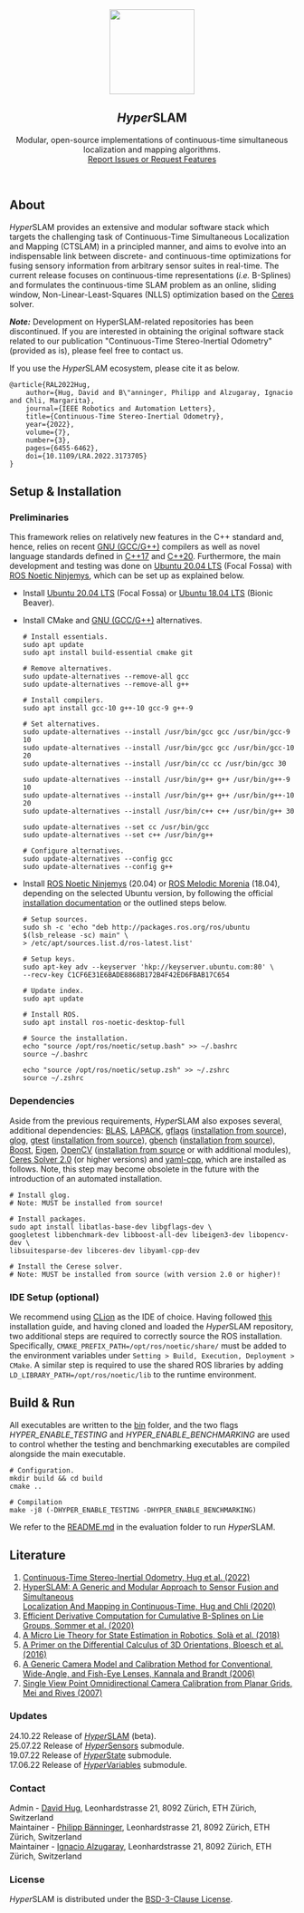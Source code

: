 <div align="center">
  <a href="https://github.com/VIS4ROB-lab/HyperSLAM">
    <img src="https://drive.google.com/uc?export=view&id=1UAFr3tepqKwdnTomhKaeI2eIag3HOISY" alt="" style="width: 150px;">
  </a>

<h2><em>Hyper</em>SLAM</h2>
  <p>
    Modular, open-source implementations of continuous-time simultaneous localization and mapping algorithms.
    <br />
    <a href="https://github.com/VIS4ROB-lab/HyperSLAM/issues">Report Issues or Request Features</a>
  </p>
</div>
<br />

## About

*Hyper*SLAM provides an extensive and modular software stack which targets the challenging
task of Continuous-Time Simultaneous Localization and Mapping (CTSLAM) in a principled manner, and
aims to evolve into an indispensable link between discrete- and continuous-time optimizations for
fusing sensory information from arbitrary sensor suites in real-time. The current release focuses
on continuous-time representations (*i.e.* B-Splines) and formulates the continuous-time SLAM
problem as an online, sliding window, Non-Linear-Least-Squares (NLLS) optimization based on the
[Ceres](http://ceres-solver.org/) solver.

***Note:*** Development on HyperSLAM-related repositories has been discontinued.
If you are interested in obtaining the original software stack related to our publication
"Continuous-Time Stereo-Inertial Odometry" (provided as is), please feel free to contact us.

If you use the *Hyper*SLAM ecosystem, please cite it as below.

```
@article{RAL2022Hug,
    author={Hug, David and B\"anninger, Philipp and Alzugaray, Ignacio and Chli, Margarita},
    journal={IEEE Robotics and Automation Letters},
    title={Continuous-Time Stereo-Inertial Odometry},
    year={2022},
    volume={7},
    number={3},
    pages={6455-6462},
    doi={10.1109/LRA.2022.3173705}
}
```

## Setup & Installation

### Preliminaries

This framework relies on relatively new features in the C++ standard and, hence, relies on recent [GNU
(GCC/G++)](https://gcc.gnu.org/) compilers as well as novel language standards defined in
[C++17](https://en.cppreference.com/w/cpp/17) and [C++20](https://en.cppreference.com/w/cpp/20). Furthermore, the main
development and testing was done on
[Ubuntu 20.04 LTS](https://releases.ubuntu.com/20.04/) (Focal Fossa) with
[ROS Noetic Ninjemys](http://wiki.ros.org/noetic), which can be set up as explained below.

* Install [Ubuntu 20.04 LTS](https://releases.ubuntu.com/20.04/) (Focal Fossa) or
  [Ubuntu 18.04 LTS](https://releases.ubuntu.com/18.04/) (Bionic Beaver).

* Install CMake and [GNU (GCC/G++)](https://gcc.gnu.org/) alternatives.

    ```
    # Install essentials.
    sudo apt update
    sudo apt install build-essential cmake git
    
    # Remove alternatives.
    sudo update-alternatives --remove-all gcc 
    sudo update-alternatives --remove-all g++
    
    # Install compilers.
    sudo apt install gcc-10 g++-10 gcc-9 g++-9
    
    # Set alternatives.
    sudo update-alternatives --install /usr/bin/gcc gcc /usr/bin/gcc-9 10
    sudo update-alternatives --install /usr/bin/gcc gcc /usr/bin/gcc-10 20
    sudo update-alternatives --install /usr/bin/cc cc /usr/bin/gcc 30
    
    sudo update-alternatives --install /usr/bin/g++ g++ /usr/bin/g++-9 10
    sudo update-alternatives --install /usr/bin/g++ g++ /usr/bin/g++-10 20
    sudo update-alternatives --install /usr/bin/c++ c++ /usr/bin/g++ 30
    
    sudo update-alternatives --set cc /usr/bin/gcc
    sudo update-alternatives --set c++ /usr/bin/g++
    
    # Configure alternatives.
    sudo update-alternatives --config gcc
    sudo update-alternatives --config g++
    ```

* Install [ROS Noetic Ninjemys](http://wiki.ros.org/noetic) (20.04) or
  [ROS Melodic Morenia](http://wiki.ros.org/melodic) (18.04), depending on the selected Ubuntu version, by following the
  official [installation documentation](http://wiki.ros.org/noetic/Installation/Ubuntu) or the outlined steps below.

    ```
    # Setup sources.
    sudo sh -c 'echo "deb http://packages.ros.org/ros/ubuntu $(lsb_release -sc) main" \
    > /etc/apt/sources.list.d/ros-latest.list'
    
    # Setup keys.
    sudo apt-key adv --keyserver 'hkp://keyserver.ubuntu.com:80' \
    --recv-key C1CF6E31E6BADE8868B172B4F42ED6FBAB17C654
    
    # Update index.
    sudo apt update
    
    # Install ROS.
    sudo apt install ros-noetic-desktop-full
    
    # Source the installation.
    echo "source /opt/ros/noetic/setup.bash" >> ~/.bashrc
    source ~/.bashrc
    
    echo "source /opt/ros/noetic/setup.zsh" >> ~/.zshrc
    source ~/.zshrc
    ```

### Dependencies

Aside from the previous requirements, *Hyper*SLAM also exposes several, additional dependencies:
[BLAS](http://www.netlib.org/blas/),
[LAPACK](http://www.netlib.org/lapack/),
[gflags](https://github.com/gflags/gflags) ([installation from source](https://gflags.github.io/gflags/)),
[glog](https://github.com/google/glog),
[gtest](https://github.com/google/googletest) ([installation from source](https://github.com/google/googletest/blob/master/googletest/README.md)),
[gbench](https://github.com/google/benchmark) ([installation from source](https://github.com/google/benchmark/blob/master/README.md)), [Boost](https://www.boost.org/), [Eigen](https://eigen.tuxfamily.org/dox/),
[OpenCV](https://opencv.org/) ([installation from source](https://docs.opencv.org/master/d7/d9f/tutorial_linux_install.html)
or with additional modules), [Ceres Solver 2.0](http://ceres-solver.org/installation.html) (or higher versions)
and [yaml-cpp](https://github.com/jbeder/yaml-cpp), which are installed as follows. Note, this step may become obsolete
in the future with the introduction of an automated installation.

```
# Install glog.
# Note: MUST be installed from source!

# Install packages.
sudo apt install libatlas-base-dev libgflags-dev \
googletest libbenchmark-dev libboost-all-dev libeigen3-dev libopencv-dev \
libsuitesparse-dev libceres-dev libyaml-cpp-dev

# Install the Cerese solver.
# Note: MUST be installed from source (with version 2.0 or higher)!

```

### IDE Setup (optional)

We recommend using [CLion](https://www.jetbrains.com/clion/) as the IDE of choice. Having followed
[this](https://www.jetbrains.com/help/clion/installation-guide.html) installation guide, and having cloned and loaded
the *Hyper*SLAM repository, two additional steps are required to correctly source the ROS installation. Specifically,
`CMAKE_PREFIX_PATH=/opt/ros/noetic/share/` must be added to the environment variables under `Setting > Build, Execution,
Deployment > CMake`. A similar step is required to use the shared ROS libraries by adding
`LD_LIBRARY_PATH=/opt/ros/noetic/lib` to the runtime environment.

## Build & Run

All executables are written to the [bin](bin) folder, and the two flags *HYPER_ENABLE_TESTING*
and *HYPER_ENABLE_BENCHMARKING* are used to control whether the testing and benchmarking executables are compiled
alongside the main executable.

```
# Configuration.
mkdir build && cd build
cmake ..

# Compilation
make -j8 (-DHYPER_ENABLE_TESTING -DHYPER_ENABLE_BENCHMARKING)
```

We refer to the [README.md](evaluation/README.md) in the evaluation folder to run *Hyper*SLAM.

## Literature

1. [Continuous-Time Stereo-Inertial Odometry, Hug et al. (2022)](https://ieeexplore.ieee.org/document/9772323)
2. [HyperSLAM: A Generic and Modular Approach to Sensor Fusion and Simultaneous<br /> Localization And Mapping in Continuous-Time, Hug and Chli (2020)](https://ieeexplore.ieee.org/document/9320417)
3. [Efficient Derivative Computation for Cumulative B-Splines on Lie Groups, Sommer et al. (2020)](https://ieeexplore.ieee.org/document/9157639)
4. [A Micro Lie Theory for State Estimation in Robotics, Solà et al. (2018)](https://arxiv.org/abs/1812.01537)
5. [A Primer on the Differential Calculus of 3D Orientations, Bloesch et al. (2016)](https://arxiv.org/abs/1606.05285)
6. [A Generic Camera Model and Calibration Method for Conventional,<br /> Wide-Angle, and Fish-Eye Lenses, Kannala and Brandt (2006)](https://ieeexplore.ieee.org/document/1642666)
7. [Single View Point Omnidirectional Camera Calibration from Planar Grids, Mei and Rives (2007)](https://ieeexplore.ieee.org/document/4209702)

### Updates

24.10.22 Release of [*Hyper*SLAM](https://github.com/VIS4ROB-lab/HyperSLAM) (beta).<br/>
25.07.22 Release of [*Hyper*Sensors](https://github.com/VIS4ROB-lab/HyperSensors) submodule.<br/>
19.07.22 Release of [*Hyper*State](https://github.com/VIS4ROB-lab/HyperState) submodule.<br/>
17.06.22 Release of [*Hyper*Variables](https://github.com/VIS4ROB-lab/HyperVariables) submodule.

### Contact

Admin - [David Hug](mailto:dhug@ethz.ch), Leonhardstrasse 21, 8092 Zürich, ETH Zürich, Switzerland  
Maintainer - [Philipp Bänninger](mailto:baephili@ethz.ch), Leonhardstrasse 21, 8092 Zürich, ETH Zürich, Switzerland  
Maintainer - [Ignacio Alzugaray](mailto:aignacio@ethz.ch), Leonhardstrasse 21, 8092 Zürich, ETH Zürich, Switzerland

### License

*Hyper*SLAM is distributed under the [BSD-3-Clause License](LICENSE).
